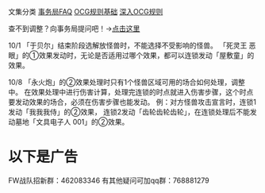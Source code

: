 文集分类
[事务局FAQ](http://www.jianshu.com/nb/10161162)
[OCG规则基础](http://www.jianshu.com/nb/10378886)
[深入OCG规则](http://www.jianshu.com/nb/3903431)

查不到调整？向事务局提问吧！→[点击这里](http://www.yugioh-card.com/japan/support/)

10/1
「于贝尔」结束阶段选解放怪兽时，不能选择不受影响的怪兽。
「死灵王 恶眼」的①效果发动时，无论是否适用过哪个效果，都可以连锁发动「屋敷童」的效果。

10/8
「永火炮」的②效果处理时只有1个怪兽区域可用的场合如何处理，调整中。
在效果处理中进行伤害计算，处理完连锁的时点就进入伤害步骤，这个时点要发动效果的场合，必须在伤害步骤也能发动。
例：对方怪兽攻击宣言时，连锁1发动「我我我侍」的②效果， 连锁2发动「齿轮齿轮齿轮」，在连锁处理后不能发动墓地「文具电子人 001」的②效果。

# 以下是广告
FW战队招新群：462083346
有其他疑问可加qq群：768881279

